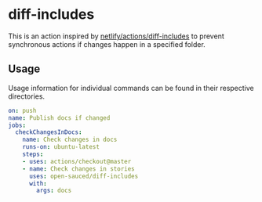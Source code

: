 # diff-includes
This is an action inspired by [netlify/actions/diff-includes](https://github.com/netlify/actions/tree/master/diff-includes) to prevent synchronous actions if changes happen in a specified folder.

## Usage
Usage information for individual commands can be found in their respective directories.

```yml
on: push
name: Publish docs if changed
jobs:
  checkChangesInDocs:
    name: Check changes in docs
    runs-on: ubuntu-latest
    steps:
    - uses: actions/checkout@master
    - name: Check changes in stories
      uses: open-sauced/diff-includes
      with:
        args: docs
```
